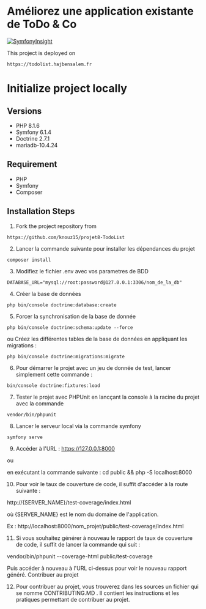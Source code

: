 # Améliorez une application existante de ToDo & Co


[![SymfonyInsight](https://insight.symfony.com/projects/7a29dd28-b529-4a40-aa4f-cb4d5e780faf/big.svg)](https://insight.symfony.com/projects/7a29dd28-b529-4a40-aa4f-cb4d5e780faf)


This project is deployed on 

````
https://todolist.hajbensalem.fr

````


# Initialize project locally

## Versions
* PHP 8.1.6
* Symfony 6.1.4
* Doctrine 2.7.1
* mariadb-10.4.24

## Requirement
* PHP
* Symfony 
* Composer


## Installation Steps

1. Fork the project repository from 

````
https://github.com/knouz15/projet8-TodoList

````

2. Lancer la commande suivante pour installer les dépendances du projet 

````
composer install

````

3. Modifiez le fichier .env avec vos parametres de BDD

````
DATABASE_URL="mysql://root:password@127.0.0.1:3306/nom_de_la_db" 

````

4. Créer la base de données

````
php bin/console doctrine:database:create

````

5. Forcer la synchronisation de la base de donnée

````
php bin/console doctrine:schema:update --force

````
ou Créez les différentes tables de la base de données en appliquant les migrations :

    php bin/console doctrine:migrations:migrate


6. Pour démarrer le projet avec un jeu de donnée de test, lancer simplement cette commande :

````
bin/console doctrine:fixtures:load 

````

7. Tester le projet avec PHPUnit en lancçant la console à la racine du projet avec la commande

````
vendor/bin/phpunit

````

8. Lancer le serveur local via la commande symfony

````
symfony serve

````

9. Accéder à l'URL : https://127.0.0.1:8000

ou

en exécutant la commande suivante : cd public && php -S localhost:8000


10. Pour voir le taux de couverture de code, il suffit d'accéder à la route suivante :

http://{SERVER_NAME}/test-coverage/index.html

où {SERVER_NAME} est le nom du domaine de l'application.

Ex : http://localhost:8000/nom_projet/public/test-coverage/index.html

11. Si vous souhaitez générer à nouveau le rapport de taux de couverture de code, il suffit de lancer la commande qui suit :

vendor/bin/phpunit --coverage-html public/test-coverage

Puis accéder à nouveau à l'URL ci-dessus pour voir le nouveau rapport généré.
Contribuer au projet

12. Pour contribuer au projet, vous trouverez dans les sources un fichier qui se nomme CONTRIBUTING.MD . 
Il contient les instructions et les pratiques permettant de contribuer au projet.

